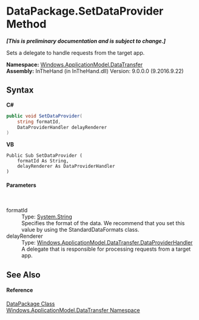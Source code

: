 # DataPackage.SetDataProvider Method 
 _**\[This is preliminary documentation and is subject to change.\]**_

Sets a delegate to handle requests from the target app.

**Namespace:**&nbsp;<a href="N_Windows_ApplicationModel_DataTransfer">Windows.ApplicationModel.DataTransfer</a><br />**Assembly:**&nbsp;InTheHand (in InTheHand.dll) Version: 9.0.0.0 (9.2016.9.22)

## Syntax

**C#**<br />
``` C#
public void SetDataProvider(
	string formatId,
	DataProviderHandler delayRenderer
)
```

**VB**<br />
``` VB
Public Sub SetDataProvider ( 
	formatId As String,
	delayRenderer As DataProviderHandler
)
```


#### Parameters
&nbsp;<dl><dt>formatId</dt><dd>Type: <a href="http://msdn2.microsoft.com/en-us/library/s1wwdcbf" target="_blank">System.String</a><br />Specifies the format of the data. We recommend that you set this value by using the StandardDataFormats class.</dd><dt>delayRenderer</dt><dd>Type: <a href="T_Windows_ApplicationModel_DataTransfer_DataProviderHandler">Windows.ApplicationModel.DataTransfer.DataProviderHandler</a><br />A delegate that is responsible for processing requests from a target app.</dd></dl>

## See Also


#### Reference
<a href="T_Windows_ApplicationModel_DataTransfer_DataPackage">DataPackage Class</a><br /><a href="N_Windows_ApplicationModel_DataTransfer">Windows.ApplicationModel.DataTransfer Namespace</a><br />